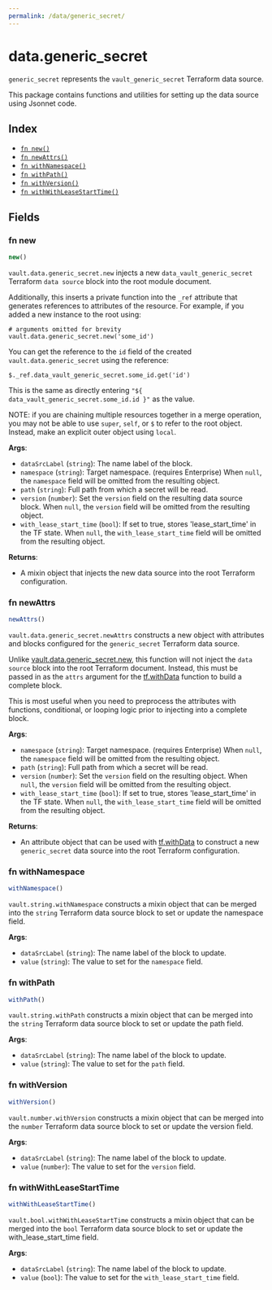 ```yaml
---
permalink: /data/generic_secret/
---
```


# data.generic_secret

`generic_secret` represents the `vault_generic_secret` Terraform data source.



This package contains functions and utilities for setting up the data source using Jsonnet code.


## Index

* [`fn new()`](#fn-new)
* [`fn newAttrs()`](#fn-newattrs)
* [`fn withNamespace()`](#fn-withnamespace)
* [`fn withPath()`](#fn-withpath)
* [`fn withVersion()`](#fn-withversion)
* [`fn withWithLeaseStartTime()`](#fn-withwithleasestarttime)

## Fields

### fn new

```ts
new()
```


`vault.data.generic_secret.new` injects a new `data_vault_generic_secret` Terraform `data source`
block into the root module document.

Additionally, this inserts a private function into the `_ref` attribute that generates references to attributes of the
resource. For example, if you added a new instance to the root using:

    # arguments omitted for brevity
    vault.data.generic_secret.new('some_id')

You can get the reference to the `id` field of the created `vault.data.generic_secret` using the reference:

    $._ref.data_vault_generic_secret.some_id.get('id')

This is the same as directly entering `"${ data_vault_generic_secret.some_id.id }"` as the value.

NOTE: if you are chaining multiple resources together in a merge operation, you may not be able to use `super`, `self`,
or `$` to refer to the root object. Instead, make an explicit outer object using `local`.

**Args**:
  - `dataSrcLabel` (`string`): The name label of the block.
  - `namespace` (`string`): Target namespace. (requires Enterprise) When `null`, the `namespace` field will be omitted from the resulting object.
  - `path` (`string`): Full path from which a secret will be read.
  - `version` (`number`): Set the `version` field on the resulting data source block. When `null`, the `version` field will be omitted from the resulting object.
  - `with_lease_start_time` (`bool`): If set to true, stores &#39;lease_start_time&#39; in the TF state. When `null`, the `with_lease_start_time` field will be omitted from the resulting object.

**Returns**:
- A mixin object that injects the new data source into the root Terraform configuration.


### fn newAttrs

```ts
newAttrs()
```


`vault.data.generic_secret.newAttrs` constructs a new object with attributes and blocks configured for the `generic_secret`
Terraform data source.

Unlike [vault.data.generic_secret.new](#fn-new), this function will not inject the `data source`
block into the root Terraform document. Instead, this must be passed in as the `attrs` argument for the
[tf.withData](https://github.com/tf-libsonnet/core/tree/main/docs#fn-withdata) function to build a complete block.

This is most useful when you need to preprocess the attributes with functions, conditional, or looping logic prior to
injecting into a complete block.

**Args**:
  - `namespace` (`string`): Target namespace. (requires Enterprise) When `null`, the `namespace` field will be omitted from the resulting object.
  - `path` (`string`): Full path from which a secret will be read.
  - `version` (`number`): Set the `version` field on the resulting object. When `null`, the `version` field will be omitted from the resulting object.
  - `with_lease_start_time` (`bool`): If set to true, stores &#39;lease_start_time&#39; in the TF state. When `null`, the `with_lease_start_time` field will be omitted from the resulting object.

**Returns**:
  - An attribute object that can be used with [tf.withData](https://github.com/tf-libsonnet/core/tree/main/docs#fn-withdata) to construct a new `generic_secret` data source into the root Terraform configuration.


### fn withNamespace

```ts
withNamespace()
```

`vault.string.withNamespace` constructs a mixin object that can be merged into the `string`
Terraform data source block to set or update the namespace field.



**Args**:
  - `dataSrcLabel` (`string`): The name label of the block to update.
  - `value` (`string`): The value to set for the `namespace` field.


### fn withPath

```ts
withPath()
```

`vault.string.withPath` constructs a mixin object that can be merged into the `string`
Terraform data source block to set or update the path field.



**Args**:
  - `dataSrcLabel` (`string`): The name label of the block to update.
  - `value` (`string`): The value to set for the `path` field.


### fn withVersion

```ts
withVersion()
```

`vault.number.withVersion` constructs a mixin object that can be merged into the `number`
Terraform data source block to set or update the version field.



**Args**:
  - `dataSrcLabel` (`string`): The name label of the block to update.
  - `value` (`number`): The value to set for the `version` field.


### fn withWithLeaseStartTime

```ts
withWithLeaseStartTime()
```

`vault.bool.withWithLeaseStartTime` constructs a mixin object that can be merged into the `bool`
Terraform data source block to set or update the with_lease_start_time field.



**Args**:
  - `dataSrcLabel` (`string`): The name label of the block to update.
  - `value` (`bool`): The value to set for the `with_lease_start_time` field.
